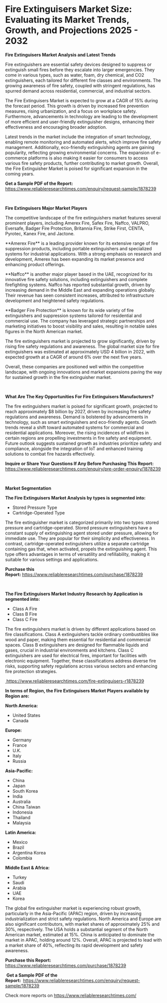 <p><h1>Fire Extinguisers Market Size: Evaluating its Market Trends, Growth, and Projections 2025 - 2032</h1></p><p><strong>Fire Extinguisers Market Analysis and Latest Trends</strong></p>
<p><p>Fire extinguishers are essential safety devices designed to suppress or extinguish small fires before they escalate into larger emergencies. They come in various types, such as water, foam, dry chemical, and CO2 extinguishers, each tailored for different fire classes and environments. The growing awareness of fire safety, coupled with stringent regulations, has spurred demand across residential, commercial, and industrial sectors.</p><p>The Fire Extinguisers Market is expected to grow at a CAGR of 15% during the forecast period. This growth is driven by increased fire prevention measures, rising urbanization, and a focus on workplace safety. Furthermore, advancements in technology are leading to the development of more efficient and user-friendly extinguisher designs, enhancing their effectiveness and encouraging broader adoption.</p><p>Latest trends in the market include the integration of smart technology, enabling remote monitoring and automated alerts, which improve fire safety management. Additionally, eco-friendly extinguishing agents are gaining popularity, reflecting growing environmental concerns. The expansion of e-commerce platforms is also making it easier for consumers to access various fire safety products, further contributing to market growth. Overall, the Fire Extinguisher Market is poised for significant expansion in the coming years.</p></p>
<p><strong>Get a Sample PDF of the Report:&nbsp;</strong> <a href="https://www.reliableresearchtimes.com/enquiry/request-sample/1878239?utm_campaign=2391&utm_medium=2&utm_source=Github&utm_content=ia&utm_term=20022025&utm_id=fire-extinguisers">https://www.reliableresearchtimes.com/enquiry/request-sample/1878239</a></p>
<p>&nbsp;</p>
<p><strong>Fire Extinguisers Major Market Players</strong></p>
<p><p>The competitive landscape of the fire extinguishers market features several prominent players, including Amerex Fire, Safex Fire, Naffco, VALPRO, Eversafe, Badger Fire Protection, Britannia Fire, Strike First, CENTA, Pyrotec, Kanex Fire, and Jactone. </p><p>**Amerex Fire** is a leading provider known for its extensive range of fire suppression products, including portable extinguishers and specialized systems for industrial applications. With a strong emphasis on research and development, Amerex has been expanding its market presence and enhancing product offerings. </p><p>**Naffco** is another major player based in the UAE, recognized for its innovative fire safety solutions, including extinguishers and complete firefighting systems. Naffco has reported substantial growth, driven by increasing demand in the Middle East and expanding operations globally. Their revenue has seen consistent increases, attributed to infrastructure development and heightened safety regulations.</p><p>**Badger Fire Protection** is known for its wide variety of fire extinguishers and suppression systems tailored for residential and commercial use. The company has leveraged strategic partnerships and marketing initiatives to boost visibility and sales, resulting in notable sales figures in the North American market.</p><p>The fire extinguishers market is projected to grow significantly, driven by rising fire safety regulations and awareness. The global market size for fire extinguishers was estimated at approximately USD 4 billion in 2022, with expected growth at a CAGR of around 6% over the next five years.</p><p>Overall, these companies are positioned well within the competitive landscape, with ongoing innovations and market expansions paving the way for sustained growth in the fire extinguisher market.</p></p>
<p>&nbsp;</p>
<p><strong>What Are The Key Opportunities For Fire Extinguisers Manufacturers?</strong></p>
<p><p>The fire extinguishers market is poised for significant growth, projected to reach approximately $8 billion by 2027, driven by increasing fire safety regulations and awareness. Demand is bolstered by advancements in technology, such as smart extinguishers and eco-friendly agents. Growth trends reveal a shift toward automated systems for commercial and residential applications. Moreover, the rising incidences of wildfires in certain regions are propelling investments in fire safety and equipment. Future outlook suggests sustained growth as industries prioritize safety and compliance, alongside the integration of IoT and enhanced training solutions to combat fire hazards effectively.</p></p>
<p><strong>Inquire or Share Your Questions If Any Before Purchasing This Report:</strong> <a href="https://www.reliableresearchtimes.com/enquiry/pre-order-enquiry/1878239?utm_campaign=2391&utm_medium=2&utm_source=Github&utm_content=ia&utm_term=20022025&utm_id=fire-extinguisers">https://www.reliableresearchtimes.com/enquiry/pre-order-enquiry/1878239</a></p>
<p>&nbsp;</p>
<p><strong>Market Segmentation</strong></p>
<p><strong>The Fire Extinguisers Market Analysis by types is segmented into:</strong></p>
<p><ul><li>Stored Pressure Type</li><li>Cartridge-Operated Type</li></ul></p>
<p><p>The fire extinguisher market is categorized primarily into two types: stored pressure and cartridge-operated. Stored pressure extinguishers have a constant supply of extinguishing agent stored under pressure, allowing for immediate use. They are popular for their simplicity and effectiveness. In contrast, cartridge-operated extinguishers utilize a separate cartridge containing gas that, when activated, propels the extinguishing agent. This type offers advantages in terms of versatility and refillability, making it suitable for various settings and applications.</p></p>
<p><strong>Purchase this Report:&nbsp;</strong><a href="https://www.reliableresearchtimes.com/purchase/1878239?utm_campaign=2391&utm_medium=2&utm_source=Github&utm_content=ia&utm_term=20022025&utm_id=fire-extinguisers">https://www.reliableresearchtimes.com/purchase/1878239</a></p>
<p>&nbsp;</p>
<p><strong>The Fire Extinguisers Market Industry Research by Application is segmented into:</strong></p>
<p><ul><li>Class A Fire</li><li>Class B Fire</li><li>Class C Fire</li></ul></p>
<p><p>The fire extinguishers market is driven by different applications based on fire classifications. Class A extinguishers tackle ordinary combustibles like wood and paper, making them essential for residential and commercial spaces. Class B extinguishers are designed for flammable liquids and gases, crucial in industrial environments and kitchens. Class C extinguishers are used for electrical fires, important for facilities with electronic equipment. Together, these classifications address diverse fire risks, supporting safety regulations across various sectors and enhancing fire protection strategies.</p></p>
<p><a href="https://www.reliableresearchtimes.com/fire-extinguisers-r1878239?utm_campaign=2391&utm_medium=2&utm_source=Github&utm_content=ia&utm_term=20022025&utm_id=fire-extinguisers">&nbsp;https://www.reliableresearchtimes.com/fire-extinguisers-r1878239</a></p>
<p><strong>In terms of Region, the Fire Extinguisers Market Players available by Region are:</strong></p>
<p>
    <p> <strong> North America: </strong>
        <ul>
            <li>United States</li>
            <li>Canada</li>
        </ul>
        </p> 
    <p> <strong> Europe: </strong>
        <ul>
            <li>Germany</li>
            <li>France</li>
            <li>U.K.</li>
            <li>Italy</li>
            <li>Russia</li>
        </ul>
        </p> 
    <p> <strong> Asia-Pacific: </strong>
        <ul>
            <li>China</li>
            <li>Japan</li>
            <li>South Korea</li>
            <li>India</li>
            <li>Australia</li>
            <li>China Taiwan</li>
            <li>Indonesia</li>
            <li>Thailand</li>
            <li>Malaysia</li>
        </ul>
        </p> 
    <p> <strong> Latin America: </strong>
        <ul>
            <li>Mexico</li>
            <li>Brazil</li>
            <li>Argentina Korea</li>
            <li>Colombia</li>
        </ul>
        </p> 
    <p> <strong> Middle East & Africa: </strong>
        <ul>
            <li>Turkey</li>
            <li>Saudi</li>
            <li>Arabia</li>
            <li>UAE</li>
            <li>Korea</li>
        </ul>
    </p>
    </p>
<p><p>The global fire extinguisher market is experiencing robust growth, particularly in the Asia-Pacific (APAC) region, driven by increasing industrialization and strict safety regulations. North America and Europe are also significant contributors, with market shares of approximately 25% and 30%, respectively. The USA holds a substantial segment of the North American market, estimated at 15%. China is anticipated to dominate the market in APAC, holding around 12%. Overall, APAC is projected to lead with a market share of 40%, reflecting its rapid development and safety awareness.</p></p>
<p><strong>Purchase this Report: </strong><a href="https://www.reliableresearchtimes.com/purchase/1878239?utm_campaign=2391&utm_medium=2&utm_source=Github&utm_content=ia&utm_term=20022025&utm_id=fire-extinguisers">https://www.reliableresearchtimes.com/purchase/1878239</a></p>
<p>&nbsp;<strong>Get a Sample PDF of the Report:&nbsp;&nbsp;</strong><a href="https://www.reliableresearchtimes.com/enquiry/request-sample/1878239?utm_campaign=2391&utm_medium=2&utm_source=Github&utm_content=ia&utm_term=20022025&utm_id=fire-extinguisers">https://www.reliableresearchtimes.com/enquiry/request-sample/1878239</a></p>
<p><strong></strong></p>
<p>Check more reports on <a href="https://www.reliableresearchtimes.com/?utm_campaign=2391&utm_medium=2&utm_source=Github&utm_content=ia&utm_term=20022025&utm_id=fire-extinguisers">https://www.reliableresearchtimes.com/</a></p>